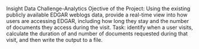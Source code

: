 Insight Data Challenge-Analytics
Ojective of the Project:
Using the existing publicly available EDGAR weblogs data, provide a real-time view into how users are accessing EDGAR, including how long they stay and the number of documents they access during the visit.
Task: 
identify when a user visits, calculate the duration of and number of documents requested during that visit, and then write the output to a file.
